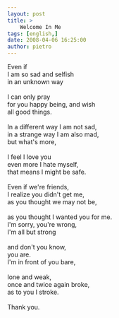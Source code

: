 ```yaml
---
layout: post
title: >
    Welcome In Me
tags: [english,]
date: 2008-04-06 16:25:00
author: pietro
---
```

Even if<br/>I am so sad and selfish<br/>in an unknown way<br/><br/>I can only pray<br/>for you happy being, and wish<br/>all good things.<br/><br/>In a different way I am not sad,<br/>in a strange way I am also mad,<br/>but what's more,<br/><br/>I feel I love you<br/>even more I hate myself,<br/>that means I might be safe.<br/><br/>Even if we're friends,<br/>I realize you didn't get me,<br/>as you thought we may not be,<br/><br/>as you thought I wanted you for me.<br/>I'm sorry, you're wrong,<br/>I'm all but strong<br/><br/>and don't you know,<br/>you are.<br/>I'm in front of you bare,<br/><br/>lone and weak,<br/>once and twice again broke,<br/>as to you I stroke.<br/><br/>Thank you.
